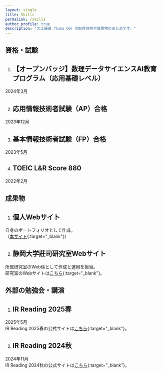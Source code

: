 ```yaml
---
layout: single
title: Skills
permalink: /skills
author_profile: true
description: "大江優真（Yuma Oe）の取得資格や成果物のまとめです。"
---
```


<!-- <div class="certificates_main">
    資格・試験
</div> -->

## 資格・試験

1. ## 【オープンバッジ】数理データサイエンスAI教育プログラム（応用基礎レベル）
2024年3月

2. ## 応用情報技術者試験（AP）合格
2023年12月

3. ## 基本情報技術者試験（FP）合格
2023年5月

4. ## TOEIC L&R Score 880
2022年2月

## 成果物

1. ## 個人Webサイト
自身のポートフォリオとして作成。  
（[本サイト](https://kodhrt.github.io/){:target="_blank"}）

2. ## 静岡大学莊司研究室Webサイト
所属研究室のWeb係として作成と運用を担当。  
研究室のWebサイトは[こちら](https://shoji-lab.github.io/){:target="_blank"}。

## 外部の勉強会・講演

1. ## IR Reading 2025春
2025年5月  
IR Reading 2025春の公式サイトは[こちら](https://sigirtokyo.github.io/post/2025-05-24-irreading_2025spring/){:target="_blank"}。

2. ## IR Reading 2024秋
2024年11月  
IR Reading 2024秋の公式サイトは[こちら](https://sigirtokyo.github.io/post/2024-11-09-irreading_2024fall/){:target="_blank"}。



<!-- <div class="certificate_container">
<div class="certificate_box">   
    <h2>応用情報技術者試験（AP）合格</h2>
    <div class="date">December 2023</div>
</div>

<div class="certificate_box">
    <h2>基本情報技術者試験（FE）合格</h2>
    <div class="date">May 2023</div>
</div>

<div class="certificate_box">
    <h2>TOEIC L&R Score 880</h2>
    <div class="date">February 2022</div>
</div>
</div> -->



<!-- <style>
    .certificate_container {
        display: grid;
        grid-template-columns: repeat(auto-fill, minmax(150px, 1fr)); /* 各要素を最小250px、最大1frで配置 */
        gap: 20px; /* 各ボックス間の隙間 */
        padding: 20px;
    }

    .certificate_box {
        border: 2px solid #ccc; /* 四角い箱の枠線 */
        padding: 20px;
        text-align: center;
        border-radius: 10px; /* 角を少し丸く */
        box-shadow: 0 4px 6px rgba(0, 0, 0, 0.1); /* 影を付けて立体感を */
    }

    h2 {
        margin: 0 0 10px 0;
        font-size: 0.7em;
    }

    .date {
        margin: 0;
        font-size: 0.5em; 
    }
</style> -->